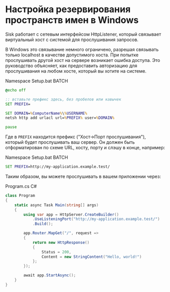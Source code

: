 # Настройка резервирования пространств имен в Windows

Sisk работает с сетевым интерфейсом HttpListener, который связывает виртуальный хост с системой для прослушивания запросов.

В Windows это связывание немного ограничено, разрешая связывать только localhost в качестве допустимого хоста. При попытке прослушивать другой хост на сервере возникает ошибка доступа. Это руководство объясняет, как предоставить авторизацию для прослушивания на любом хосте, который вы хотите на системе.

<div class="script-header">
    <span>
        Namespace Setup.bat
    </span>
    <span>
        BATCH
    </span>
</div>

```bat
@echo off

:: вставьте префикс здесь, без пробелов или кавычек
SET PREFIX=

SET DOMAIN=%ComputerName%\%USERNAME%
netsh http add urlacl url=%PREFIX% user=%DOMAIN%

pause
```

Где в `PREFIX` находится префикс ("Хост->Порт прослушивания"), который будет прослушивать ваш сервер. Он должен быть отформатирован по схеме URL, хосту, порту и слэшу в конце, например:

<div class="script-header">
    <span>
        Namespace Setup.bat
    </span>
    <span>
        BATCH
    </span>
</div>

```bat
SET PREFIX=http://my-application.example.test/
```

Таким образом, вы можете прослушивать в вашем приложении через:

<div class="script-header">
    <span>
        Program.cs
    </span>
    <span>
        C#
    </span>
</div>

```csharp
class Program
{
    static async Task Main(string[] args)
    {
        using var app = HttpServer.CreateBuilder()
            .UseListeningPort("http://my-application.example.test/")
            .Build();

        app.Router.MapGet("/", request =>
        {
            return new HttpResponse()
            {
                Status = 200,
                Content = new StringContent("Hello, world!")
            };
        });

        await app.StartAsync();
    }
}
```